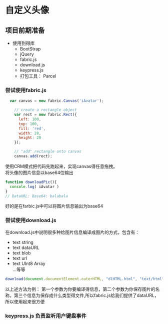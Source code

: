 # 自定义头像
## 项目前期准备
* 使用到得库
  * BootStrap
  * jQuery
  * fabric.js
  * download.js
  * keypress.js
  * 打包工具： Parcel

### 尝试使用fabric.js
```javascript
  var canvas = new fabric.Canvas('iAvatar');

    // create a rectangle object
    var rect = new fabric.Rect({
      left: 100,
      top: 100,
      fill: 'red',
      width: 20,
      height: 20
    });

    // "add" rectangle onto canvas
    canvas.add(rect);
```
使用CRM模式把代码先跑起来，实现canvas得任意拖拽。<br>
将头像的图片信息以base64位输出
```javascript
function downloadPic(){
  console.log( iAvatar )
}
// DataURL: Base64: balabala
```
好的是在farbic.js中可以将图片信息输出为base64
### 尝试使用download.js
在download.js中说明很多种给图片信息编译成图片的方式，包含有：
* text string
* text dataURL
* text blob
* text url
* text UInt8 Array<br>
...等等
```javascript
download(document.documentElement.outerHTML, "dlHTML.html", "text/html");
```
以上述方法为例：
第一个参数为你要编译得信息，第二个参数为你保存图片的名称，第三个信息为保存成什么类型得文件,所以fabric.js给我们提供了dataURL，所以使用起来很方便
### keypress.js 负责监听用户键盘事件